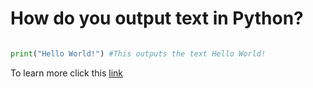 # How do you output text in Python?
```python

print("Hello World!") #This outputs the text Hello World!
```

To learn more click this [link](tutorials)
